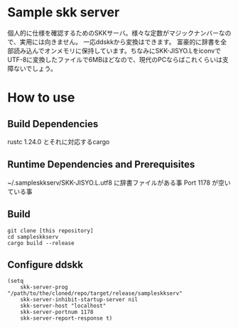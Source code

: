 # Sample skk server
個人的に仕様を確認するためのSKKサーバ。様々な定数がマジックナンバーなので、実用には向きません。
一応ddskkから変換はできます。
富豪的に辞書を全部読み込んでオンメモリに保持しています。ちなみにSKK-JISYO.LをiconvでUTF-8に変換したファイルで6MBほどなので、現代のPCならばこれくらいは支障ないでしょう。


# How to use
## Build Dependencies
rustc 1.24.0 とそれに対応するcargo

## Runtime Dependencies and Prerequisites
~/.sampleskkserv/SKK-JISYO.L.utf8 に辞書ファイルがある事
Port 1178 が空いている事

## Build
```
git clone [this repository]
cd sampleskkserv
cargo build --release
```

## Configure ddskk
```elisp
(setq
    skk-server-prog "/path/to/the/cloned/repo/target/release/sampleskkserv"
    skk-server-inhibit-startup-server nil    
    skk-server-host "localhost"
    skk-server-portnum 1178
    skk-server-report-response t)
```